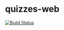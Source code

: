 # quizzes-web

[![Build Status](https://travis-ci.org/guliash/quizzes-django.svg?branch=master)](https://travis-ci.org/guliash/quizzes-django)
